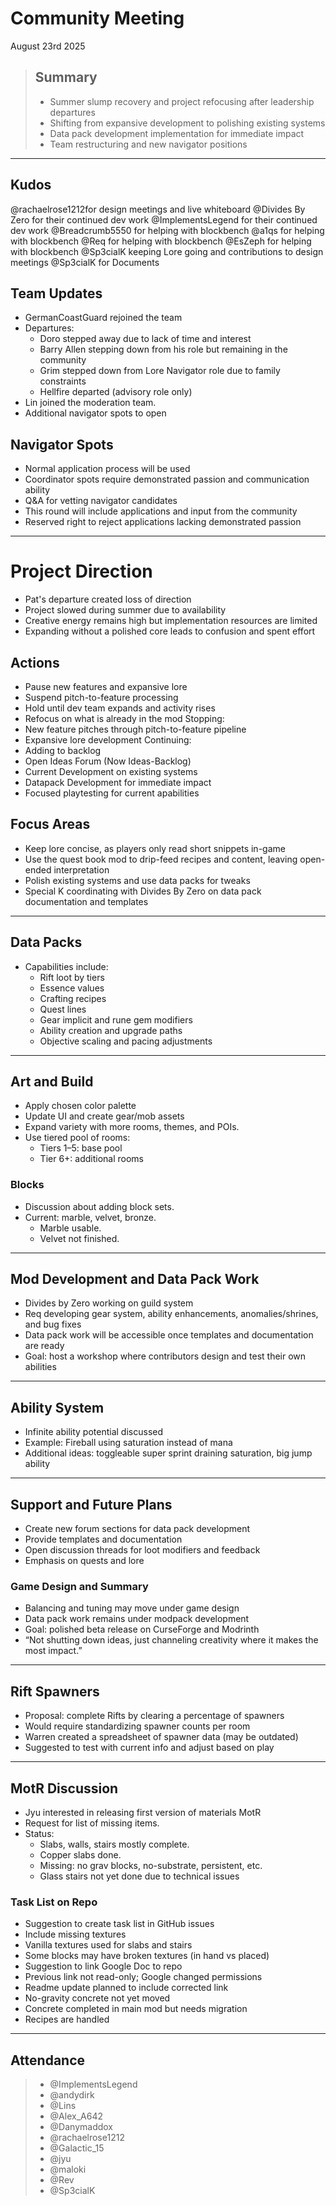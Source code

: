 # Community Meeting
August 23rd 2025

> ## Summary
> - Summer slump recovery and project refocusing after leadership departures
> - Shifting from expansive development to polishing existing systems
> - Data pack development implementation for immediate impact
> - Team restructuring and new navigator positions

---

## Kudos
@rachaelrose1212for design meetings and live whiteboard
@Divides By Zero for their continued dev work
@ImplementsLegend for their continued dev work
@Breadcrumb5550 for helping with blockbench 
@a1qs for helping with blockbench
@Req for helping with blockbench
@EsZeph for helping with blockbench 
@Sp3cialK  keeping Lore going and contributions to design meetings
@Sp3cialK for Documents

## Team Updates
- GermanCoastGuard rejoined the team
- Departures:
    - Doro stepped away due to lack of time and interest
    - Barry Allen stepping down from his role but remaining in the community
    - Grim stepped down from Lore Navigator role due to family constraints
    - Hellfire departed (advisory role only)
- Lin joined the moderation team.
- Additional navigator spots to open

## Navigator Spots
- Normal application process will be used
- Coordinator spots require demonstrated passion and communication ability
- Q&A for vetting navigator candidates
- This round will include applications and input from the community
- Reserved right to reject applications lacking demonstrated passion

---

# Project Direction
- Pat's departure created loss of direction
- Project slowed during summer due to availability
- Creative energy remains high but implementation resources are limited
- Expanding without a polished core leads to confusion and spent effort

## Actions
- Pause new features and expansive lore
- Suspend pitch-to-feature processing
- Hold until dev team expands and activity rises
- Refocus on what is already in the mod
Stopping:
- New feature pitches through pitch-to-feature pipeline
- Expansive lore development
Continuing:
- Adding to backlog
- Open Ideas Forum (Now Ideas-Backlog)
- Current Development on existing systems
- Datapack Development for immediate impact
- Focused playtesting for current apabilities

## Focus Areas
- Keep lore concise, as players only read short snippets in-game
- Use the quest book mod to drip-feed recipes and content, leaving open-ended interpretation
- Polish existing systems and use data packs for tweaks
- Special K coordinating with Divides By Zero on data pack documentation and templates

---

## Data Packs
- Capabilities include:
    - Rift loot by tiers
    - Essence values
    - Crafting recipes
    - Quest lines
    - Gear implicit and rune gem modifiers
    - Ability creation and upgrade paths
    - Objective scaling and pacing adjustments

---

## Art and Build
- Apply chosen color palette
- Update UI and create gear/mob assets
- Expand variety with more rooms, themes, and POIs.
- Use tiered pool of rooms:
    - Tiers 1–5: base pool
    - Tier 6+: additional rooms

### Blocks
- Discussion about adding block sets.
- Current: marble, velvet, bronze.
  - Marble usable.
  - Velvet not finished.

---

## Mod Development and Data Pack Work
- Divides by Zero working on guild system
- Req developing gear system, ability enhancements, anomalies/shrines, and bug fixes
- Data pack work will be accessible once templates and documentation are ready
- Goal: host a workshop where contributors design and test their own abilities

---

## Ability System
- Infinite ability potential discussed
- Example: Fireball using saturation instead of mana
- Additional ideas: toggleable super sprint draining saturation, big jump ability

---

## Support and Future Plans
- Create new forum sections for data pack development
- Provide templates and documentation
- Open discussion threads for loot modifiers and feedback
- Emphasis on quests and lore

### Game Design and Summary
- Balancing and tuning may move under game design
- Data pack work remains under modpack development
- Goal: polished beta release on CurseForge and Modrinth
- “Not shutting down ideas, just channeling creativity where it makes the most impact.”

---

## Rift Spawners
- Proposal: complete Rifts by clearing a percentage of spawners
- Would require standardizing spawner counts per room
- Warren created a spreadsheet of spawner data (may be outdated)
- Suggested to test with current info and adjust based on play

---

## MotR Discussion
- Jyu interested in releasing first version of materials MotR
- Request for list of missing items.
- Status:
    - Slabs, walls, stairs mostly complete.
    - Copper slabs done.
    - Missing: no grav blocks, no-substrate, persistent, etc.
    - Glass stairs not yet done due to technical issues

### Task List on Repo
- Suggestion to create task list in GitHub issues
- Include missing textures
- Vanilla textures used for slabs and stairs
- Some blocks may have broken textures (in hand vs placed)
- Suggestion to link Google Doc to repo
- Previous link not read-only; Google changed permissions
- Readme update planned to include corrected link
- No-gravity concrete not yet moved
- Concrete completed in main mod but needs migration
- Recipes are handled

--- 

## Attendance
> - @ImplementsLegend
> - @andydirk
> - @Lins
> - @Alex_A642
> - @Danymaddox
> - @rachaelrose1212
> - @Galactic_15
> - @jyu
> - @maloki
> - @Rev
> - @Sp3cialK 
